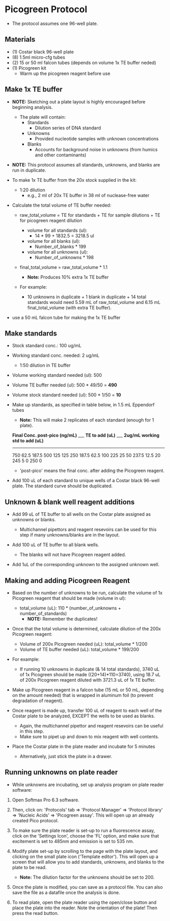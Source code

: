 # Picogreen Protocol 

* The protocol assumes one 96-well plate.

## Materials

* \(1\) Costar black 96-well plate
* \(8\) 1.5ml micro-cfg tubes
* \(2\) 15 or 50 ml falcon tubes (depends on volume 1x TE buffer neded)
* \(1\) Picogreen kit
	* Warm up the picogreen reagent before use


## Make 1x TE buffer

* __NOTE:__ Sketching out a plate layout is highly encouraged before beginning analysis. 
	* The plate will contain:
		* Standards
			* Dilution series of DNA standard
		* Unknowns
			* Provided nucleotide samples with unknown concentrations
		* Blanks
			* Accounts for background noise in unknowns
			(from humics and other contaminants)

* __NOTE:__ This protocol assumes all standards, unknowns, and blanks are run
in duplicate.

* To make 1x TE buffer from the 20x stock supplied in the kit:
	* 1:20 dilution
		* e.g., 2 ml of 20x TE buffer in 38 ml of nuclease-free water

* Calculate the total volume of TE buffer needed:

	* raw_total_volume = TE for standards + TE for sample dilutions + TE for picogreen
reagent dilution
		* volume for all standards (ul):
			* 14 * 99 + 1832.5 = 3218.5 ul
		* volume for all blanks (ul):
			* Number\_of\_blanks * 199
		* volume for all unknowns (ul):
			* Number\_of\_unknowns * 198 
			
	* final_total_volume = raw\_total\_volume * 1.1
		* __Note:__ Produces 10\% extra 1x TE buffer

	* For example:
		* 10 unknowns in duplicate + 1 blank in duplicate + 14 total standards
		would need 5.59 mL of raw_total_volume and 6.15 mL final_total_volume
		(with extra TE buffer).

* use a 50 mL falcon tube for making the 1x TE buffer


## Make standards 

* Stock standard conc.: 100 ug/mL
* Working standard conc. needed: 2 ug/mL
	* 1:50 dilution in TE buffer
* Volume working standard needed (ul): 500
* Volume TE buffer needed (ul): 500 * 49/50 = __490__
* Volume stock standard needed (ul): 500 * 1/50 = __10__


* Make up standards, as specified in table below, in 1.5 mL Eppendorf
    tubes
    * __Note:__ This will make 2 replicates of each standard (enough for 1 plate).

  **Final Conc. post-pico (ng/mL)** ___ **TE to add (uL)**   ___ **2ug/mL working std to add (uL)**
  --------------------------------- --- -------------------- --- ----------------------------------
  750                                   62.5                     187.5
  500                                   125                      125
  250                                   187.5                    62.5
  100                                   225                      25
  50                                    237.5                    12.5
  20                                    245                      5
  0                                     250                      0

	* 'post-pico' means the final conc. after adding the Picogreen reagent.

* Add 100 uL of each standard to unique wells of a Costar black 96-well
plate. The standard curve should be duplicated.


## Unknown & blank well reagent additions

*   Add 99 uL of TE buffer to all wells on the Costar plate assigned as
	unknowns or blanks.
	* Multichannel pipettors and reagent resevoirs can be used for this step if many
    unknowns/blanks are in the layout.

*   Add 100 uL of TE buffer to all blank wells.
	* The blanks will not have Picogreen reagent added.

*   Add 1uL of the corresponding unknown to the assigned unknown well.


## Making and adding Picogreen Reagent

* Based on the number of unknowns to be run, calculate the volume of 1x
Picogreen reagent that should be made (volume in ul):

	* total\_volume (uL): 110 * (number\_of\_unknowns + number\_of\_standards)
		* __NOTE:__ Remember the duplicates!

* Once that the total volume is determined, calculate dilution of the 200x
Picogreen reagent:

	* Volume of 200x Picogreen needed (uL): total\_volume * 1/200
	* Volume of TE buffer needed (uL): total\_volume * 199/200

* For example:
	* If running 10 unknowns in duplicate (& 14 total standards), 
	3740 uL of 1x Picogreen should be made ((20+14)*110=3740), using 18.7 uL of 200x Picogreen
	reagent diluted with 3721.3 uL of 1x TE buffer.

*   Make up Picogreen reagent in a falcon tube (15 mL or 50 mL, depending
    on the amount needed) that is wrapped in aluminum foil (to prevent
    degradation of reagent).

*   Once reagent is made up, transfer 100 uL of reagent to each well of
    the Costar plate to be analyzed, EXCEPT the wells to be used as
    blanks. 
	* Again, the multichannel pipettor and reagent resevoirs can
    be useful in this step.    
    * Make sure to pipet up and down to mix reagent with well contents.

*	Place the Costar plate in the plate reader and incubate for 5 minutes
	* Alternatively, just stick the plate in a drawer.


## Running unknowns on plate reader

*   While unknowns are incubating, set up analysis program on plate
    reader software:

1.  Open Softmax Pro 6.3 software.

1.  Then, click on: 'Protocols' tab => 'Protocol Manager' => 'Protocol library' 
	=> 'Nucleic Acids' => 'Picogreen assay'.
	This will open up an already created Pico protocol.

1.  To make sure the plate reader is set-up to run a fluorescence assay,
    click on the 'Settings Icon', choose the 'FL' option, and make sure
    that excitement is set to 485nm and emission is set to 535 nm.

1.  Modify plate set-up by scrolling to the page with the plate layout,
    and clicking on the small plate icon ('Template editor'). This will
    open up a screen that will allow you to add standards, unknowns, and
    blanks to the plate to be read.
    * __Note:__ The dilution factor for the unknowns should be set to 200.

1.  Once the plate is modified, you can save as a protocol file. You can
    also save the file as a datafile once the analysis is done.

1.  To read plate, open the plate reader using the open/close button and
    place the plate into the reader. Note the orientation of the plate!
    Then press the read button.

